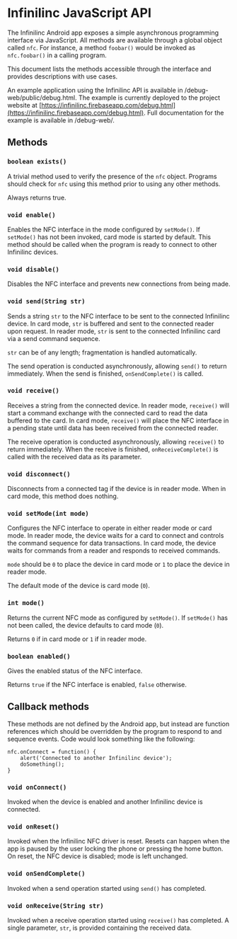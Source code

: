 Infinilinc JavaScript API
=========================

The Infinilinc Android app exposes a simple asynchronous programming interface
via JavaScript. All methods are available through a global object called `nfc`.
For instance, a method `foobar()` would be invoked as `nfc.foobar()` in a
calling program.

This document lists the methods accessible through the interface and provides
descriptions with use cases.

An example application using the Infinilinc API is available in
/debug-web/public/debug.html. The example is currently deployed to the project
website at [https://infinilinc.firebaseapp.com/debug.html](https://infinilinc.firebaseapp.com/debug.html).
Full documentation for the example is available in /debug-web/.

Methods
-------

### `boolean exists()`

A trivial method used to verify the presence of the `nfc` object. Programs
should check for `nfc` using this method prior to using any other methods.

Always returns true.

### `void enable()`

Enables the NFC interface in the mode configured by `setMode()`. If `setMode()`
has not been invoked, card mode is started by default. This method should be
called when the program is ready to connect to other Infinilinc devices.

### `void disable()`

Disables the NFC interface and prevents new connections from being made.

### `void send(String str)`

Sends a string `str` to the NFC interface to be sent to the connected Infinilinc
device. In card mode, `str` is buffered and sent to the connected reader upon
request. In reader mode, `str` is sent to the connected Infinilinc card via a
send command sequence.

`str` can be of any length; fragmentation is handled automatically.

The send operation is conducted asynchronously, allowing `send()` to return
immediately. When the send is finished, `onSendComplete()` is called.

### `void receive()`

Receives a string from the connected device. In reader mode, `receive()` will
start a command exchange with the connected card to read the data buffered
to the card. In card mode, `receive()` will place the NFC interface in a
pending state until data has been received from the connected reader.

The receive operation is conducted asynchronously, allowing `receive()` to
return immediately. When the receive is finished, `onReceiveComplete()` is
called with the received data as its parameter.

### `void disconnect()`

Disconnects from a connected tag if the device is in reader mode. When in card
mode, this method does nothing.

### `void setMode(int mode)`

Configures the NFC interface to operate in either reader mode or card mode. In
reader mode, the device waits for a card to connect and controls the command
sequence for data transactions. In card mode, the device waits for commands from
a reader and responds to received commands.

`mode` should be `0` to place the device in card mode or `1` to place the device
in reader mode.

The default mode of the device is card mode (`0`).

### `int mode()`

Returns the current NFC mode as configured by `setMode()`. If `setMode()` has
not been called, the device defaults to card mode (`0`).

Returns `0` if in card mode or `1` if in reader mode.

### `boolean enabled()`

Gives the enabled status of the NFC interface.

Returns `true` if the NFC interface is enabled, `false` otherwise.

Callback methods
----------------

These methods are not defined by the Android app, but instead are function
references which should be overridden by the program to respond to and sequence
events. Code would look something like the following:

	nfc.onConnect = function() {
		alert('Connected to another Infinilinc device');
		doSomething();
	}

### `void onConnect()`

Invoked when the device is enabled and another Infinilinc device is connected.

### `void onReset()`

Invoked when the Infinilinc NFC driver is reset. Resets can happen when the
app is paused by the user locking the phone or pressing the home button. On
reset, the NFC device is disabled; mode is left unchanged.

### `void onSendComplete()`

Invoked when a send operation started using `send()` has completed.

### `void onReceive(String str)`

Invoked when a receive operation started using `receive()` has completed. A
single parameter, `str`, is provided containing the received data.

